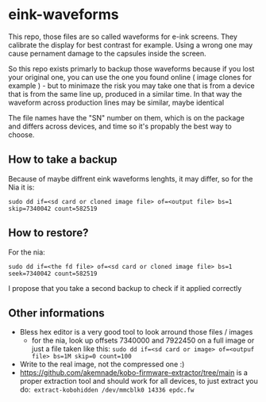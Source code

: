 # eink-waveforms
This repo, those files are so called waveforms for e-ink screens. They calibrate the display for best contrast for example. Using a wrong one may cause pernament damage to the capsules inside the screen.

So this repo exists primarly to backup those waveforms because if you lost your original one, you can use the one you found online ( image clones for example ) - but to minimaze the risk you may take one that is from a device that is from the same line up, produced in a similar time. In that way the waveform across production lines may be similar, maybe identical

The file names have the "SN" number on them, which is on the package and differs across devices, and time so it's propably the best way to choose.

## How to take a backup
Because of maybe diffrent eink waveforms lenghts, it may differ, so for the Nia it is:
```
sudo dd if=<sd card or cloned image file> of=<output file> bs=1 skip=7340042 count=582519
```
## How to restore?
For the nia:
```
sudo dd if=<the fd file> of=<sd card or cloned image file> bs=1 seek=7340042 count=582519
```
I propose that you take a second backup to check if it applied correctly
## Other informations
- Bless hex editor is a very good tool to look arround those files / images
  - for the nia, look up offsets 7340000 and 7922450 on a full image or just a file taken like this: `sudo dd if=<sd card or image> of=<outpuf file> bs=1M skip=0 count=100`
- Write to the real image, not the compressed one :)
- https://github.com/akemnade/kobo-firmware-extractor/tree/main is a proper extraction tool and should work for all devices, to just extract you do:`
extract-kobohidden /dev/mmcblk0 14336 epdc.fw`
